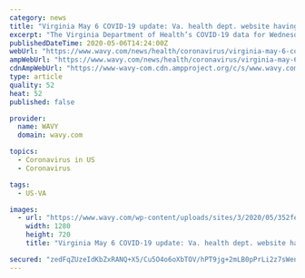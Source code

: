 ```yaml
---
category: news
title: "Virginia May 6 COVID-19 update: Va. health dept. website having issues; VHHA reports nearly 100 new hospitalizations"
excerpt: "The Virginia Department of Health’s COVID-19 data for Wednesday has been delayed due to a technical error. “The overnight process to compile all of the"
publishedDateTime: 2020-05-06T14:24:00Z
webUrl: "https://www.wavy.com/news/health/coronavirus/virginia-may-6-covid-19-update-va-health-dept-website-having-issues-vhha-reports-nearly-100-new-hospitalizations/"
ampWebUrl: "https://www.wavy.com/news/health/coronavirus/virginia-may-6-covid-19-update-va-health-dept-website-having-issues-vhha-reports-nearly-100-new-hospitalizations/amp/"
cdnAmpWebUrl: "https://www-wavy-com.cdn.ampproject.org/c/s/www.wavy.com/news/health/coronavirus/virginia-may-6-covid-19-update-va-health-dept-website-having-issues-vhha-reports-nearly-100-new-hospitalizations/amp/"
type: article
quality: 52
heat: 52
published: false

provider:
  name: WAVY
  domain: wavy.com

topics:
  - Coronavirus in US
  - Coronavirus

tags:
  - US-VA

images:
  - url: "https://www.wavy.com/wp-content/uploads/sites/3/2020/05/352fe170119e41b28c0e22fd85edcb6b.jpg?w=1280&h=720&crop=1"
    width: 1280
    height: 720
    title: "Virginia May 6 COVID-19 update: Va. health dept. website having issues; VHHA reports nearly 100 new hospitalizations"

secured: "zedFqZUzeIdKbZxRANQ+X5/Cu5O4o6oXbTOV/hPT9jg+2mLB0pPrLi2z7sWenHc5hnPJeXtY+Do3iZb0LotSs8k45OOA0LyLZd52Pg4/vvyLsD4awecLDSi4RvHdJ1pib1sKgG6fs3e9rrY1jQ59E6OYS38ewahiOBOEjKpigimk1oETDf6OxLcXBn+r/5DbAeehjoj+4Ui8+drNRbTclrCeuGVtVBef/547m01fVXAt8hXryDMhX398pdSSDSLvmn/rwNxNyc1rHvvoYE5+jZjMHEBjVSAMc3qFr62Kk1nDRg8GAQTRfAQXAQoDeyen36FlPErjI+d/2E7mlDMpK0Sa80MhXm6r1/r3qZRYV38YWzgGZEEQ3WNJ9/puZIbycOqbI8MZ/8z78To/TqCGhNJaJ9Qj20tXcYzYmyoztXlQvxJfbpLdjVUDoIGVRajZfNC/5VfL74gT6L8jQzKIXq4c8hBV9BpoUeZ72uyPZlQ=;+2yG1VkZFS9pTd7sY6PReg=="
---
```


